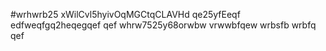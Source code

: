 #wrhwrb25
xWilCvl5hyivOqMGCtqCLAVHd
qe25yfEeqf
edfweqfgq2heqegqef
qef
whrw7525y68orwbw
vrwwbfqew
wrbsfb
wrbfq
qef
